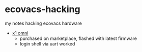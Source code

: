 # ecovacs-hacking

my notes hacking ecovacs hardware
* [x1 omni](./x1_omni.md)
  * purchased on marketplace, flashed with latest firmware
  * login shell via uart worked
